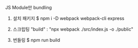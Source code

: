 JS Module만 bundling

1. 설치 패키지
$ npm i -D webpack webpack-cli express

2. 스크립팅
"build" : "npx webpack ./src/index.js -o ./public"

3. 번들링
$ npm run build

